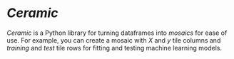 # *Ceramic*

*Ceramic* is a Python library for turning dataframes into *mosaics* for 
ease of use. For example, you can create a mosaic with *X* and *y* tile columns and 
*training* and *test* tile rows for fitting and testing machine learning models. 